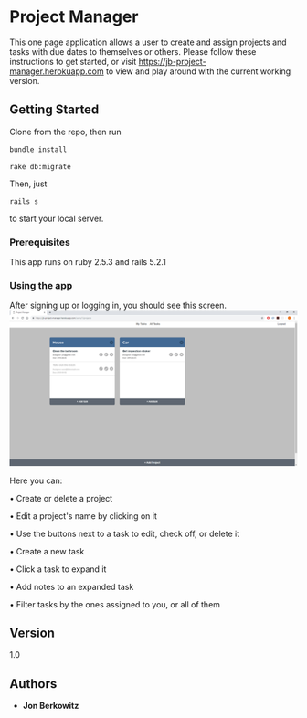 # Project Manager

This one page application allows a user to create and assign projects and tasks with due dates to themselves or others.
Please follow these instructions to get started, or visit https://jb-project-manager.herokuapp.com to view and play around with the current working version.

## Getting Started

Clone from the repo, then run
```
bundle install
```
```
rake db:migrate
```
Then, just
```
rails s
```
to start your local server.

### Prerequisites

This app runs on ruby 2.5.3 and rails 5.2.1

### Using the app

After signing up or logging in, you should see this screen.
![](/app/assets/images/mainScreen.jpg)

Here you can:

• Create or delete a project

• Edit a project's name by clicking on it

• Use the buttons next to a task to edit, check off, or delete it

• Create a new task

• Click a task to expand it

• Add notes to an expanded task

• Filter tasks by the ones assigned to you, or all of them


## Version

1.0

## Authors

* **Jon Berkowitz**
